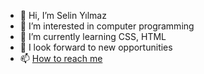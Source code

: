 - 👋 Hi, I’m Selin Yılmaz
- 👀 I’m interested in computer programming
- 🌱 I’m currently learning CSS, HTML
- 💞️ I look forward to new opportunities
- 📫 [How to reach me](https://www.linkedin.com/in/yilmazselin/)

<!---
selin888/selin888 is a ✨ special ✨ repository because its `README.md` (this file) appears on your GitHub profile.
You can click the Preview link to take a look at your changes.
--->
